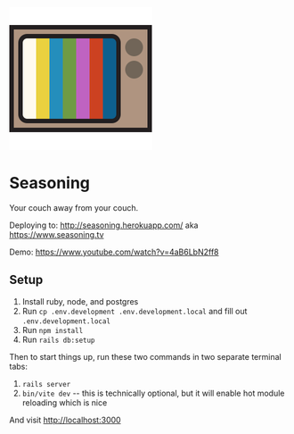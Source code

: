![tv set logo](logo.png)

# Seasoning

Your couch away from your couch.

Deploying to: <http://seasoning.herokuapp.com/> aka <https://www.seasoning.tv>

Demo: <https://www.youtube.com/watch?v=4aB6LbN2ff8>

## Setup

1. Install ruby, node, and postgres
1. Run `cp .env.development .env.development.local` and fill out `.env.development.local`
1. Run `npm install`
1. Run `rails db:setup`

Then to start things up, run these two commands in two separate terminal tabs:

1. `rails server`
1. `bin/vite dev` -- this is technically optional, but it will enable hot module reloading which is nice

And visit <http://localhost:3000>
